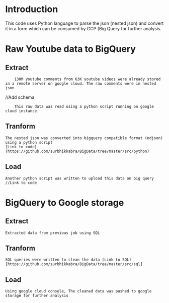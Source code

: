 # Introduction
This code uses Python language to parse the json (nested json) and convert it in a form which can be consumed by GCP (Big Query for further analysis.

# Raw Youtube data to BigQuery
## Extract
        130M youtube comments from 63K youtube videos were already stored in a remote server on google cloud. The raw comments were in nested json

 //Add schema

        This raw data was read using a python script running on google cloud instance.


## Tranform
	The nested json was converted into bigquery compatible format (ndjson) using a python script 	
 	[Link to code](https://github.com/surbhikkabra/BigData/tree/master/src/python)
 

 ## Load
	Another python script was written to upload this data on big query 	//Link to code



# BigQuery to Google storage
## Extract
	Extracted data from previous job using SQL

## Tranform
  	SQL queries were written to clean the data (Link to SQL)[https://github.com/surbhikkabra/BigData/tree/master/src/sql]

 ## Load
 	Using google cloud console, The cleaned data was pushed to google storage for further analysis
